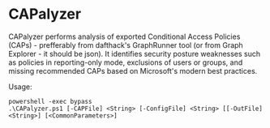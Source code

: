# CAPalyzer
CAPalyzer performs analysis of exported Conditional Access Policies (CAPs) - prefferably from dafthack's GraphRunner tool (or from Graph Explorer - it should be json). It identifies security posture weaknesses such as policies in reporting-only mode, exclusions of users or groups, and missing recommended CAPs based on Microsoft's modern best practices.

Usage:
```
powershell -exec bypass
.\CAPalyzer.ps1 [-CAPFile] <String> [-ConfigFile] <String> [[-OutFile] <String>] [<CommonParameters>]
```
